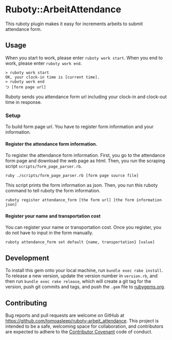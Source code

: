 # Ruboty::ArbeitAttendance

This ruboty plugin makes it easy for increments arbeits to submit attendance form.

## Usage

When you start to work, please enter `ruboty work start`.
When you end to work, please enter `ruboty work end`.

```
> ruboty work start
OK, your clock-in time is [current time].
> ruboty work end
つ [form page url]
```

Ruboty sends you attendance form url including your clock-in and clock-out time in response.

### Setup

To build form page url.
You have to register form information and your information.

#### Register the attendance form information.

To register the attendance form information.
First, you go to the attendance form page and download the web page as html.
Then, you run the scraping script `scripts/form_page_parser.rb`.

```
ruby ./scripts/form_page_parser.rb [form page source file]
```

This script prints the form information as json.
Then, you run this ruboty command to tell ruboty the form information.

```
ruboty register attendance_form [the form url] [the form information json]
```

#### Register your name and transportation cost

You can register your name or transportation cost.
Once you register, you do not have to input in the form manually.

```
ruboty attendance_form set default {name, transportation} [value]
```

## Development

To install this gem onto your local machine, run `bundle exec rake install`. To release a new version, update the version number in `version.rb`, and then run `bundle exec rake release`, which will create a git tag for the version, push git commits and tags, and push the `.gem` file to [rubygems.org](https://rubygems.org).

## Contributing

Bug reports and pull requests are welcome on GitHub at https://github.com/tomoasleep/ruboty-arbeit_attendance. This project is intended to be a safe, welcoming space for collaboration, and contributors are expected to adhere to the [Contributor Covenant](http://contributor-covenant.org) code of conduct.
